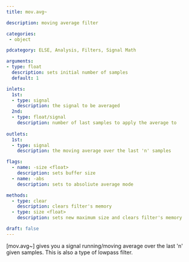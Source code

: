 ```yaml
---
title: mov.avg~

description: moving average filter

categories:
 - object

pdcategory: ELSE, Analysis, Filters, Signal Math

arguments:
- type: float
  description: sets initial number of samples 
  default: 1

inlets:
  1st:
  - type: signal
    description: the signal to be averaged
  2nd:
  - type: float/signal
    description: number of last samples to apply the average to
 
outlets:
  1st:
  - type: signal
    description: the moving average over the last 'n' samples

flags:
  - name: -size <float>
    description: sets buffer size
  - name: -abs
    description: sets to absoliute average mode

methods:
  - type: clear
    description: clears filter's memory
  - type: size <float>
    description: sets new maximum size and clears filter's memory

draft: false
---
```


[mov.avg~] gives you a signal running/moving average over the last 'n' given samples. This is also a type of lowpass filter.
